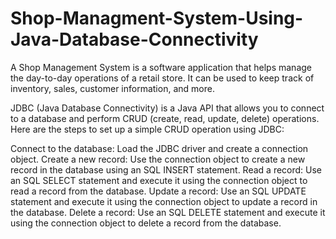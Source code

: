 # Shop-Managment-System-Using-Java-Database-Connectivity

A Shop Management System is a software application that helps manage the day-to-day operations of a retail store. It can be used to keep track of inventory, sales, customer information, and more.

JDBC (Java Database Connectivity) is a Java API that allows you to connect to a database and perform CRUD (create, read, update, delete) operations. Here are the steps to set up a simple CRUD operation using JDBC:

Connect to the database: Load the JDBC driver and create a connection object.
Create a new record: Use the connection object to create a new record in the database using an SQL INSERT statement.
Read a record: Use an SQL SELECT statement and execute it using the connection object to read a record from the database.
Update a record: Use an SQL UPDATE statement and execute it using the connection object to update a record in the database.
Delete a record: Use an SQL DELETE statement and execute it using the connection object to delete a record from the database.
